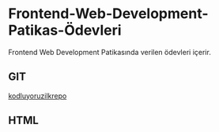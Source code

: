 # Frontend-Web-Development-Patikas-Ödevleri
Frontend Web Development Patikasında verilen ödevleri içerir.
## GIT
[kodluyoruzilkrepo](https://github.com/AbdullahVC/kodluyoruzilkrepo.git)
## HTML
